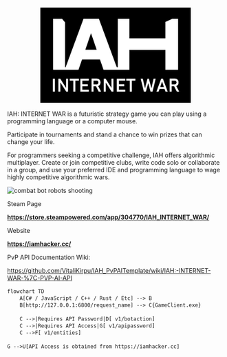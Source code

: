 <p align="center">  <img src="iah_logo.png" width="350" title="IAH: INTERNET WAR logo"/> </p>

IAH: INTERNET WAR is a futuristic strategy game you can play using a programming language or a computer mouse.

Participate in tournaments and stand a chance to win prizes that can change your life.

For programmers seeking a competitive challenge, IAH offers algorithmic multiplayer. Create or join competitive clubs, write code solo or collaborate in a group, and use your preferred IDE and programming language to wage highly competitive algorithmic wars.

<p align="left"><img src="GIF_1.gif" title="combat bot robots shooting"/> </p>

Steam Page

**https://store.steampowered.com/app/304770/IAH_INTERNET_WAR/**

Website

**https://iamhacker.cc/**


PvP API Documentation Wiki:

https://github.com/VitaliKirpu/IAH_PvPAITemplate/wiki/IAH:-INTERNET-WAR-%7C-PVP-AI-API
```mermaid
flowchart TD
    A[C# / JavaScript / C++ / Rust / Etc] --> B
    B[http://127.0.0.1:6800/request_name] --> C{GameClient.exe}

    C -->|Requires API Password|D[ v1/botaction]
    C -->|Requires API Access|G[ v1/apipassword]
    C -->F[ v1/entities]

G -->U[API Access is obtained from https://iamhacker.cc]
```
